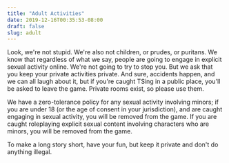 ```yaml
---
title: "Adult Activities"
date: 2019-12-16T00:35:53-08:00
draft: false
slug: adult
---
```


Look, we're not stupid. We're also not children, or prudes, or puritans. We know that regardless of what we say, people are going to engage in explicit sexual activity online. We're not going to try to stop you. But we ask that you keep your private activities private. And sure, accidents happen, and we can all laugh about it, but if you're caught TSing in a public place, you'll be asked to leave the game. Private rooms exist, so please use them.

We have a zero-tolerance policy for any sexual activity involving minors; if you are under 18 (or the age of consent in your jurisdiction), and are caught engaging in sexual activity, you will be removed from the game. If you are caught roleplaying explicit sexual content involving characters who are minors, you will be removed from the game.

To make a long story short, have your fun, but keep it private and don't do anything illegal.